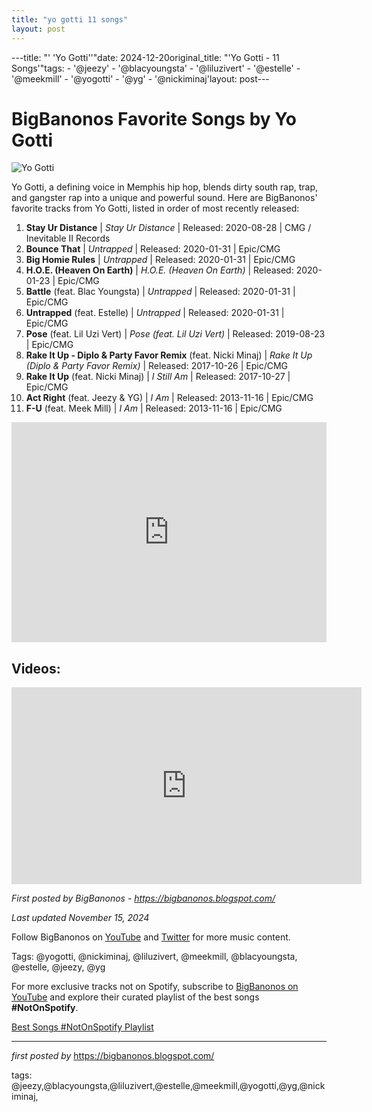 ```yaml
---
title: "yo gotti 11 songs"
layout: post
---
```

---title: "' 'Yo Gotti''"date: 2024-12-20original_title: "'Yo Gotti - 11 Songs'"tags:  - '@jeezy'  - '@blacyoungsta'  - '@liluzivert'  - '@estelle'  - '@meekmill'  - '@yogotti'  - '@yg'  - '@nickiminaj'layout: post---<h1>BigBanonos Favorite Songs by Yo Gotti</h1><img alt="Yo Gotti" src="https://i.iheart.com/v3/re/new_assets/64cd1da17bf37743aabf6e48?ops=contain(1480,0)" /> <p>Yo Gotti, a defining voice in Memphis hip hop, blends dirty south rap, trap, and gangster rap into a unique and powerful sound. Here are BigBanonos' favorite tracks from Yo Gotti, listed in order of most recently released:</p> <ol> <li><strong>Stay Ur Distance</strong> | <em>Stay Ur Distance</em> | Released: 2020-08-28 | CMG / Inevitable II Records</li> <li><strong>Bounce That</strong> | <em>Untrapped</em> | Released: 2020-01-31 | Epic/CMG</li> <li><strong>Big Homie Rules</strong> | <em>Untrapped</em> | Released: 2020-01-31 | Epic/CMG</li> <li><strong>H.O.E. (Heaven On Earth)</strong> | <em>H.O.E. (Heaven On Earth)</em> | Released: 2020-01-23 | Epic/CMG</li> <li><strong>Battle</strong> (feat. Blac Youngsta) | <em>Untrapped</em> | Released: 2020-01-31 | Epic/CMG</li> <li><strong>Untrapped</strong> (feat. Estelle) | <em>Untrapped</em> | Released: 2020-01-31 | Epic/CMG</li> <li><strong>Pose</strong> (feat. Lil Uzi Vert) | <em>Pose (feat. Lil Uzi Vert)</em> | Released: 2019-08-23 | Epic/CMG</li> <li><strong>Rake It Up - Diplo & Party Favor Remix</strong> (feat. Nicki Minaj) | <em>Rake It Up (Diplo & Party Favor Remix)</em> | Released: 2017-10-26 | Epic/CMG</li> <li><strong>Rake It Up</strong> (feat. Nicki Minaj) | <em>I Still Am</em> | Released: 2017-10-27 | Epic/CMG</li> <li><strong>Act Right</strong> (feat. Jeezy & YG) | <em>I Am</em> | Released: 2013-11-16 | Epic/CMG</li> <li><strong>F-U</strong> (feat. Meek Mill) | <em>I Am</em> | Released: 2013-11-16 | Epic/CMG</li></ol> <div> <iframe allow="autoplay; clipboard-write; encrypted-media; fullscreen; picture-in-picture" allowfullscreen="" frameborder="0" height="352" loading="lazy" src="https://open.spotify.com/embed/playlist/0YRsD228n4WnazuBPdXmhd?utm_source=generator" width="100%"></iframe></div> <h2>Videos:</h2><div> <iframe allowfullscreen="allowfullscreen" frameborder="0" height="315" src="https://www.youtube.com/embed/videoseries?list=PLtuNtuTatqI2nIRiDh8qQ4fzaAXfJzVwx" width="560"></iframe></div> <p><em>First posted by BigBanonos - <a href="https://bigbanonos.blogspot.com/">https://bigbanonos.blogspot.com/</a></em></p><p><em>Last updated November 15, 2024</em></p><p>Follow BigBanonos on <a href="https://www.youtube.com/@BigBanonos">YouTube</a> and <a href="https://x.com/bigbanonos">Twitter</a> for more music content.</p><p>Tags: @yogotti, @nickiminaj, @liluzivert, @meekmill, @blacyoungsta, @estelle, @jeezy, @yg</p><!--Subscribe and Playlist Links--><div>    <p>For more exclusive tracks not on Spotify, subscribe to <a href="https://www.youtube.com/@BigBanonos" target="_blank">BigBanonos on YouTube</a> and explore their curated playlist of the best songs <strong>#NotOnSpotify</strong>.</p>    <p><a href="https://www.youtube.com/playlist?list=PLtuNtuTatqI0kFahUCbtbfenC_ET5O_tr" target="_blank">Best Songs #NotOnSpotify Playlist<br /></a></p></div><hr /><p><em>first posted by</em> <a href="https://bigbanonos.blogspot.com/" rel="noopener" target="_new">https://bigbanonos.blogspot.com/</a></p><p>tags: @jeezy,@blacyoungsta,@liluzivert,@estelle,@meekmill,@yogotti,@yg,@nickiminaj,</p>